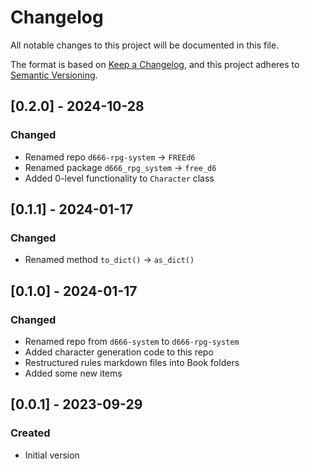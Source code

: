 # Changelog
All notable changes to this project will be documented in this file.

The format is based on [Keep a Changelog](https://keepachangelog.com/en/1.0.0/),
and this project adheres to [Semantic Versioning](https://semver.org/spec/v2.0.0.html).

## [0.2.0] - 2024-10-28
### Changed
- Renamed repo `d666-rpg-system` -> `FREEd6`
- Renamed package `d666_rpg_system` -> `free_d6`
- Added 0-level functionality to `Character` class

## [0.1.1] - 2024-01-17
### Changed
- Renamed method `to_dict()` -> `as_dict()`

## [0.1.0] - 2024-01-17
### Changed
- Renamed repo from `d666-system` to `d666-rpg-system`
- Added character generation code to this repo
- Restructured rules markdown files into Book folders
- Added some new items

## [0.0.1] - 2023-09-29
### Created
- Initial version

